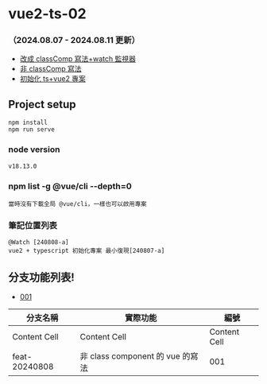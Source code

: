 # vue2-ts-02

### （2024.08.07 - 2024.08.11 更新）

- [改成 classComp 寫法+watch 監視器](https://github.com/Vic428-human/vue2-ts-get-started/commit/2c76efacd00c984a028b20dfed675698aff38325)
- [非 classComp 寫法](https://github.com/Vic428-human/vue2-ts-get-started/commit/6312664bd1566e42ce5094bfd84cab86002debc4)
- [初始化 ts+vue2 專案](https://github.com/Vic428-human/vue2-ts-get-started/commit/a13c2a6cfe7119b7e63284ca95edaaf8b5320b9d)

## Project setup

```
npm install
npm run serve
```

### node version

```
v18.13.0
```

### npm list -g @vue/cli --depth=0

```
當時沒有下載全局 @vue/cli，一樣也可以啟用專案
```

### 筆記位置列表

```
@Watch [240808-a]
vue2 + typescript 初始化專案 最小復現[240807-a]
```

## 分支功能列表!

- [001](https://github.com/Vic428-human/vue2-ts-get-started/tree/feat-20240808)

| 分支名稱      | 實際功能                         | 編號         |
| ------------- | -------------------------------- | ------------ |
| Content Cell  | Content Cell                     | Content Cell |
| feat-20240808 | 非 class component 的 vue 的寫法 | 001          |
